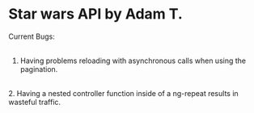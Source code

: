 <h1> Star wars API by Adam T. </h1>

Current Bugs:<br><br>
1. Having problems reloading with asynchronous calls when using the pagination.
<br>
2. Having a nested controller function inside of a ng-repeat results in wasteful traffic.

